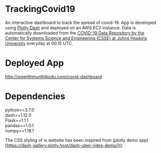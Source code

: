 # TrackingCovid19
An interactive dashboard to track the spread of covid-19. App is developed using [Plotly Dash](https://plotly.com/dash/) and deployed on an AWS EC2 instance. Data is automatically downloaded from the [COVID-19 Data Repository by the Center for Systems Science and Engineering (CSSE) at Johns Hopkins University](https://github.com/CSSEGISandData/COVID-19) everyday at 00.15 UTC. 

# Deployed App
http://sreejithmunthikodu.com/covid-dashboard

# Dependencies
python==3.7.0  
dash==1.12.0  
Flask==1.1.1  
pandas==1.0.1  
numpy==1.18.1  

The CSS styling of is website has been inspired from (plotly demo app)[https://dash-gallery.plotly.host/dash-uber-rides-demo/]()  
